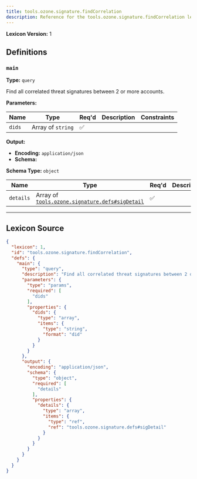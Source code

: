 ```yaml
---
title: tools.ozone.signature.findCorrelation
description: Reference for the tools.ozone.signature.findCorrelation lexicon
---
```

**Lexicon Version:** 1

## Definitions

<a name="main"></a>
### `main`

**Type:** `query`

Find all correlated threat signatures between 2 or more accounts.

**Parameters:**

| Name | Type | Req'd  | Description | Constraints |
|------|------|----------|-------------|-------------|
| `dids` | Array of `string` | ✅  |  |  |
**Output:**

- **Encoding:** `application/json`
- **Schema:**

**Schema Type:** `object`

| Name | Type | Req'd  | Description | Constraints |
|------|------|----------|-------------|-------------|
| `details` | Array of [`tools.ozone.signature.defs#sigDetail`](/lexicons/tools/ozone/signature/defs#sigDetail) | ✅  |  |  |

---

## Lexicon Source
```json
{
  "lexicon": 1,
  "id": "tools.ozone.signature.findCorrelation",
  "defs": {
    "main": {
      "type": "query",
      "description": "Find all correlated threat signatures between 2 or more accounts.",
      "parameters": {
        "type": "params",
        "required": [
          "dids"
        ],
        "properties": {
          "dids": {
            "type": "array",
            "items": {
              "type": "string",
              "format": "did"
            }
          }
        }
      },
      "output": {
        "encoding": "application/json",
        "schema": {
          "type": "object",
          "required": [
            "details"
          ],
          "properties": {
            "details": {
              "type": "array",
              "items": {
                "type": "ref",
                "ref": "tools.ozone.signature.defs#sigDetail"
              }
            }
          }
        }
      }
    }
  }
}
```
